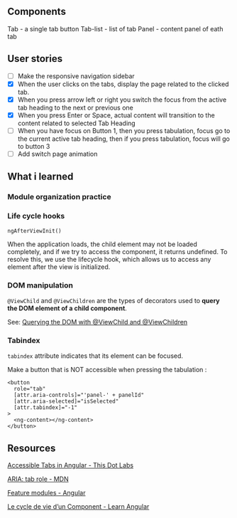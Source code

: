 ## Components

Tab - a single tab button
Tab-list - list of tab
Panel - content panel of eath tab

## User stories

- [ ] Make the responsive navigation sidebar
- [x] When the user clicks on the tabs, display the page related to the clicked tab.
- [x] When you press arrow left or right you switch the focus from the active tab heading to the next or previous one
- [x] When you press Enter or Space, actual content will transition to the content related to selected Tab Heading
- [ ] When you have focus on Button 1, then you press tabulation, focus go to the current active tab heading, then if you press tabulation, focus will go to button 3
- [ ] Add switch page animation

## What i learned

### Module organization practice

### Life cycle hooks

`ngAfterViewInit()`

When the application loads, the child element may not be loaded completely, and if we try to access the component, it returns undefined. To resolve this, we use the lifecycle hook, which allows us to access any element after the view is initialized.

### DOM manipulation

`@ViewChild` and `@ViewChildren` are the types of decorators used to **query the DOM element of a child component**.

See: [Querying the DOM with @ViewChild and @ViewChildren](https://www.pluralsight.com/guides/querying-the-dom-with-@viewchild-and-@viewchildren)

### Tabindex

`tabindex` attribute indicates that its element can be focused.

Make a button that is NOT accessible when pressing the tabulation :

```
<button
  role="tab"
  [attr.aria-controls]="'panel-' + panelId"
  [attr.aria-selected]="isSelected"
  [attr.tabindex]="-1"
>
  <ng-content></ng-content>
</button>
```

## Resources

[Accessible Tabs in Angular - This Dot Labs](https://www.thisdot.co/blog/accessible-tabs-in-angular)

[ARIA: tab role - MDN](https://developer.mozilla.org/en-US/docs/Web/Accessibility/ARIA/Roles/Tab_Role)

[Feature modules - Angular](https://angular.io/guide/feature-modules)

[Le cycle de vie d’un Component - Learn Angular](https://www.learn-angular.fr/le-cycle-de-vie-dun-component/)
